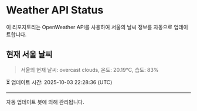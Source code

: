 
# Weather API Status

이 리포지토리는 OpenWeather API를 사용하여 서울의 날씨 정보를 자동으로 업데이트합니다.

## 현재 서울 날씨
> 서울의 현재 날씨: overcast clouds, 온도: 20.19°C, 습도: 83%

⏳ 업데이트 시간: 2025-10-03 22:28:36 (UTC)

---
자동 업데이트 봇에 의해 관리됩니다.
